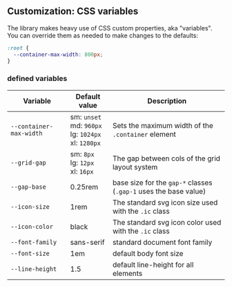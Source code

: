## Customization: CSS variables

The library makes heavy use of CSS custom properties, aka "variables". You can
override them as needed to make changes to the defaults:

```css
:root {
  --container-max-width: 800px;
}
```

### defined variables


| Variable                | Default value                                              | Description                                                      |
| ----------------------- | ---------------------------------------------------------- | ---------------------------------------------------------------- |
| `--container-max-width` | sm: `unset`<br>md: `960px`<br>lg: `1024px`<br>xl: `1280px` | Sets the maximum width of the `.container` element               |
| `--grid-gap`            | sm: `8px`<br>lg: `12px`<br>xl: `16px`                      | The gap between cols of the grid layout system                   |
| `--gap-base`            | 0.25rem                                                    | base size for the `gap-*` classes (`.gap-1` uses the base value) |
| `--icon-size`           | 1rem                                                       | The standard svg icon size used with the `.ic` class             |
| `--icon-color`          | black                                                      | The standard svg icon color used with the `.ic` class            |
| `--font-family`         | sans-serif                                                 | standard document font family                                    |
| `--font-size`           | 1em                                                        | default body font size                                           |
| `--line-height`         | 1.5                                                        | default line-height for all elements                             |
